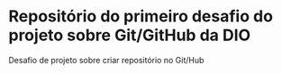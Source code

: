 # Repositório do primeiro desafio do projeto sobre Git/GitHub da DIO
Desafio de projeto sobre criar repositório no Git/Hub
